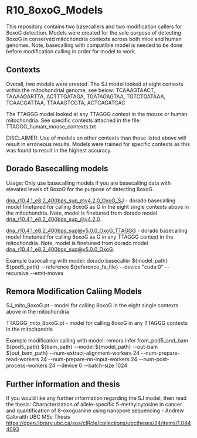 # R10_8oxoG_Models
This repository contains two basecallers and two modification callers for 8oxoG detection. Models were created for the sole purpose of detecting 8oxoG in conserved mitochondria contexts across both mice and human genomes. Note, basecalling with compatible model is needed to be done before modification calling in order for model to work.

## Contexts 

Overall, two models were created. The SJ model looked at eight contexts within the mitochondrial genome, see below: TCAAAGTAACT, TAAAAGARTTA, ACTTTGATAGA, TGATAGAGTAA, TGTCTGATAAA, TCAACGATTAA, TTAAAGTCCTA, ACTCAGATCAC

The TTAGGG model looked at any TTAGGG context in the mouse or human mitochondria. See specific contexts attached in the file: TTAGGG_human_mouse_contexts.txt

DISCLAIMER: Use of models on other contexts than those listed above will result in erroneous results. Models were trained for specific contexts as this was found to result in the highest accuracy.

## Dorado Basecalling models 

Usage: Only use basecalling models if you are basecalling data with elevated levels of 8oxoG for the purpose of detecting 8oxoG.

dna_r10.4.1_e8.2_400bps_sup_@v4.2.0_OxoG_SJ - dorado basecalling model finetuned for calling 8oxoG as G in the eight single contexts above in the mitochondria. Note, model is finetuned from dorado model dna_r10.4.1_e8.2_400bps_sup_@v4.2.0.

dna_r10.4.1_e8.2_400bps_sup@v5.0.0_OxoG_TTAGGG - dorado basecalling model finetuned for calling 8oxoG as G in any TTAGGG context in the mitochondria. Note, model is finetuned from dorado model dna_r10.4.1_e8.2_400bps_sup@v5.0.0_OxoG. 

Example basecalling with model: dorado basecaller ${model_path} ${pod5_path} --reference ${reference_fa_file} --device "cuda:0" --recursive --emit-moves

## Remora Modification Caliing Models

SJ_mito_8oxoG.pt - model for calling 8oxoG in the eight single contexts above in the mitochondria

TTAGGG_mito_8oxoG.pt - model for calling 8oxoG in any TTAGGG contexts in the mitochondria

Example modification calling with model: remora infer from_pod5_and_bam ${pod5_path} ${bam_path} --model ${model_path} --out-bam ${out_bam_path} --num-extract-alignment-workers 24 --num-prepare-read-workers 24 --num-prepare-nn-input-workers 24 --num-post-process-workers 24 --device 0 --batch-size 1024

## Further information and thesis

If you would like any further information regarding the SJ model, then read the thesis:
Characterization of allele-specific 5-methylcytosine in cancer and quantification of 8-oxoguanine using nanopore sequencing - Andrew Galbraith UBC MSc Thesis
https://open.library.ubc.ca/soa/cIRcle/collections/ubctheses/24/items/1.0444093
